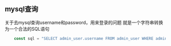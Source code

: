 ## mysql查询
关于去mysql查询username和password，用来登录的问题
就是一个字符串转换为一个合法的SQL语句

```js
    const sql = "SELECT admin_user.username FROM admin_user WHERE admin_user.username = '" + username + "'AND admin_user.password = '" + password + "'";
```